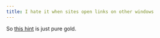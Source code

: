 ```yaml
---
title: I hate it when sites open links on other windows
---
```


So [this hint](http://www.macosxhints.com/article.php?story=20070621044441642) is just pure gold.
